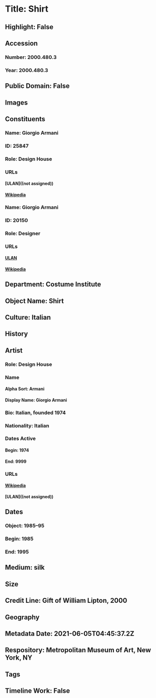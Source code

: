 # Title: Shirt
## Highlight: False
## Accession
### Number: 2000.480.3
### Year: 2000.480.3
## Public Domain: False
## Images
## Constituents
### Name: Giorgio Armani
### ID: 25847
### Role: Design House
### URLs
#### [ULAN]((not assigned))
#### [Wikipedia](https://www.wikidata.org/wiki/Q157054)
### Name: Giorgio Armani
### ID: 20150
### Role: Designer
### URLs
#### [ULAN](http://vocab.getty.edu/page/ulan/500016277)
#### [Wikipedia](https://www.wikidata.org/wiki/Q157054)
## Department: Costume Institute
## Object Name: Shirt
## Culture: Italian
## History
## Artist
### Role: Design House
### Name
#### Alpha Sort: Armani
#### Display Name: Giorgio Armani
### Bio: Italian, founded 1974
### Nationality: Italian
### Dates Active
#### Begin: 1974
#### End: 9999
### URLs
#### [Wikipedia](https://www.wikidata.org/wiki/Q157054)
#### [ULAN]((not assigned))
## Dates
### Object: 1985–95
### Begin: 1985
### End: 1995
## Medium: silk
## Size
## Credit Line: Gift of William Lipton, 2000
## Geography
## Metadata Date: 2021-06-05T04:45:37.2Z
## Respository: Metropolitan Museum of Art, New York, NY
## Tags
## Timeline Work: False